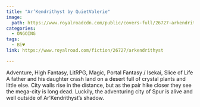 ```yaml
---
title: "Ar’Kendrithyst by QuietValerie"
image:
  path: https://www.royalroadcdn.com/public/covers-full/26727-arkendrithyst.jpg
categories:
  - ONGOING
tags:
  - Bi♥
link: https://www.royalroad.com/fiction/26727/arkendrithyst

---
```

Adventure, High Fantasy, LitRPG, Magic, Portal Fantasy / Isekai, Slice of Life
A father and his daughter crash land on a desert full of crystal plants and little else. City walls rise in the distance, but as the pair hike closer they see the mega-city is long dead.
Luckily, the adventuring city of Spur is alive and well outside of Ar’Kendrithyst’s shadow.

